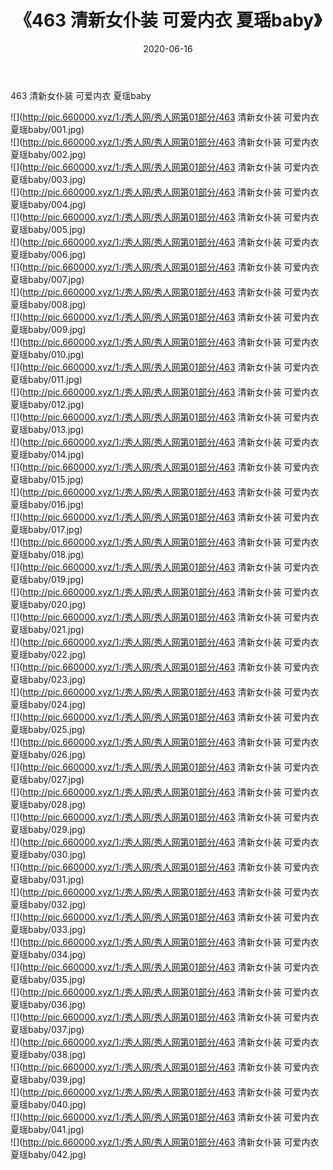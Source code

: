 ﻿---
layout: post
title:  《463 清新女仆装 可爱内衣 夏瑶baby》
date:   2020-06-16
img: http://pic.660000.xyz/1:/秀人网/秀人网第01部分/463 清新女仆装 可爱内衣 夏瑶baby/000.jpg
categories: [美女, 清纯, 唯美]
---

463 清新女仆装 可爱内衣 夏瑶baby

  ![](http://pic.660000.xyz/1:/秀人网/秀人网第01部分/463 清新女仆装 可爱内衣 夏瑶baby/001.jpg) <br> ![](http://pic.660000.xyz/1:/秀人网/秀人网第01部分/463 清新女仆装 可爱内衣 夏瑶baby/002.jpg) <br> ![](http://pic.660000.xyz/1:/秀人网/秀人网第01部分/463 清新女仆装 可爱内衣 夏瑶baby/003.jpg) <br> ![](http://pic.660000.xyz/1:/秀人网/秀人网第01部分/463 清新女仆装 可爱内衣 夏瑶baby/004.jpg) <br> ![](http://pic.660000.xyz/1:/秀人网/秀人网第01部分/463 清新女仆装 可爱内衣 夏瑶baby/005.jpg) <br> ![](http://pic.660000.xyz/1:/秀人网/秀人网第01部分/463 清新女仆装 可爱内衣 夏瑶baby/006.jpg) <br> ![](http://pic.660000.xyz/1:/秀人网/秀人网第01部分/463 清新女仆装 可爱内衣 夏瑶baby/007.jpg) <br> ![](http://pic.660000.xyz/1:/秀人网/秀人网第01部分/463 清新女仆装 可爱内衣 夏瑶baby/008.jpg) <br> ![](http://pic.660000.xyz/1:/秀人网/秀人网第01部分/463 清新女仆装 可爱内衣 夏瑶baby/009.jpg) <br> ![](http://pic.660000.xyz/1:/秀人网/秀人网第01部分/463 清新女仆装 可爱内衣 夏瑶baby/010.jpg) <br> ![](http://pic.660000.xyz/1:/秀人网/秀人网第01部分/463 清新女仆装 可爱内衣 夏瑶baby/011.jpg) <br> ![](http://pic.660000.xyz/1:/秀人网/秀人网第01部分/463 清新女仆装 可爱内衣 夏瑶baby/012.jpg) <br> ![](http://pic.660000.xyz/1:/秀人网/秀人网第01部分/463 清新女仆装 可爱内衣 夏瑶baby/013.jpg) <br> ![](http://pic.660000.xyz/1:/秀人网/秀人网第01部分/463 清新女仆装 可爱内衣 夏瑶baby/014.jpg) <br> ![](http://pic.660000.xyz/1:/秀人网/秀人网第01部分/463 清新女仆装 可爱内衣 夏瑶baby/015.jpg) <br> ![](http://pic.660000.xyz/1:/秀人网/秀人网第01部分/463 清新女仆装 可爱内衣 夏瑶baby/016.jpg) <br> ![](http://pic.660000.xyz/1:/秀人网/秀人网第01部分/463 清新女仆装 可爱内衣 夏瑶baby/017.jpg) <br> ![](http://pic.660000.xyz/1:/秀人网/秀人网第01部分/463 清新女仆装 可爱内衣 夏瑶baby/018.jpg) <br> ![](http://pic.660000.xyz/1:/秀人网/秀人网第01部分/463 清新女仆装 可爱内衣 夏瑶baby/019.jpg) <br> ![](http://pic.660000.xyz/1:/秀人网/秀人网第01部分/463 清新女仆装 可爱内衣 夏瑶baby/020.jpg) <br> ![](http://pic.660000.xyz/1:/秀人网/秀人网第01部分/463 清新女仆装 可爱内衣 夏瑶baby/021.jpg) <br> ![](http://pic.660000.xyz/1:/秀人网/秀人网第01部分/463 清新女仆装 可爱内衣 夏瑶baby/022.jpg) <br> ![](http://pic.660000.xyz/1:/秀人网/秀人网第01部分/463 清新女仆装 可爱内衣 夏瑶baby/023.jpg) <br> ![](http://pic.660000.xyz/1:/秀人网/秀人网第01部分/463 清新女仆装 可爱内衣 夏瑶baby/024.jpg) <br> ![](http://pic.660000.xyz/1:/秀人网/秀人网第01部分/463 清新女仆装 可爱内衣 夏瑶baby/025.jpg) <br> ![](http://pic.660000.xyz/1:/秀人网/秀人网第01部分/463 清新女仆装 可爱内衣 夏瑶baby/026.jpg) <br> ![](http://pic.660000.xyz/1:/秀人网/秀人网第01部分/463 清新女仆装 可爱内衣 夏瑶baby/027.jpg) <br> ![](http://pic.660000.xyz/1:/秀人网/秀人网第01部分/463 清新女仆装 可爱内衣 夏瑶baby/028.jpg) <br> ![](http://pic.660000.xyz/1:/秀人网/秀人网第01部分/463 清新女仆装 可爱内衣 夏瑶baby/029.jpg) <br> ![](http://pic.660000.xyz/1:/秀人网/秀人网第01部分/463 清新女仆装 可爱内衣 夏瑶baby/030.jpg) <br> ![](http://pic.660000.xyz/1:/秀人网/秀人网第01部分/463 清新女仆装 可爱内衣 夏瑶baby/031.jpg) <br> ![](http://pic.660000.xyz/1:/秀人网/秀人网第01部分/463 清新女仆装 可爱内衣 夏瑶baby/032.jpg) <br> ![](http://pic.660000.xyz/1:/秀人网/秀人网第01部分/463 清新女仆装 可爱内衣 夏瑶baby/033.jpg) <br> ![](http://pic.660000.xyz/1:/秀人网/秀人网第01部分/463 清新女仆装 可爱内衣 夏瑶baby/034.jpg) <br> ![](http://pic.660000.xyz/1:/秀人网/秀人网第01部分/463 清新女仆装 可爱内衣 夏瑶baby/035.jpg) <br> ![](http://pic.660000.xyz/1:/秀人网/秀人网第01部分/463 清新女仆装 可爱内衣 夏瑶baby/036.jpg) <br> ![](http://pic.660000.xyz/1:/秀人网/秀人网第01部分/463 清新女仆装 可爱内衣 夏瑶baby/037.jpg) <br> ![](http://pic.660000.xyz/1:/秀人网/秀人网第01部分/463 清新女仆装 可爱内衣 夏瑶baby/038.jpg) <br> ![](http://pic.660000.xyz/1:/秀人网/秀人网第01部分/463 清新女仆装 可爱内衣 夏瑶baby/039.jpg) <br> ![](http://pic.660000.xyz/1:/秀人网/秀人网第01部分/463 清新女仆装 可爱内衣 夏瑶baby/040.jpg) <br> ![](http://pic.660000.xyz/1:/秀人网/秀人网第01部分/463 清新女仆装 可爱内衣 夏瑶baby/041.jpg) <br> ![](http://pic.660000.xyz/1:/秀人网/秀人网第01部分/463 清新女仆装 可爱内衣 夏瑶baby/042.jpg) <br>